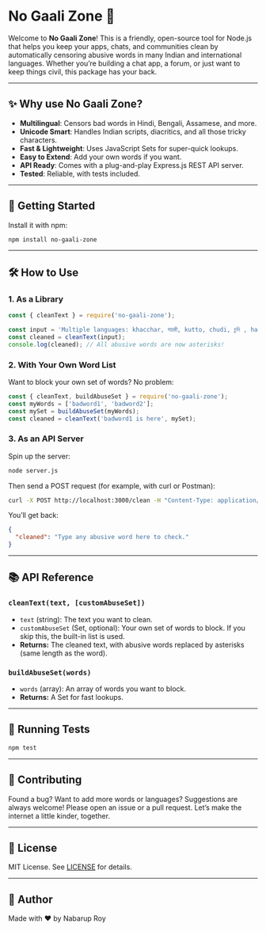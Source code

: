 
# No Gaali Zone 🚫

Welcome to **No Gaali Zone**! This is a friendly, open-source tool for Node.js that helps you keep your apps, chats, and communities clean by automatically censoring abusive words in many Indian and international languages. Whether you’re building a chat app, a forum, or just want to keep things civil, this package has your back.

---

## ✨ Why use No Gaali Zone?

- **Multilingual**: Censors bad words in Hindi, Bengali, Assamese, and more.
- **Unicode Smart**: Handles Indian scripts, diacritics, and all those tricky characters.
- **Fast & Lightweight**: Uses JavaScript Sets for super-quick lookups.
- **Easy to Extend**: Add your own words if you want.
- **API Ready**: Comes with a plug-and-play Express.js REST API server.
- **Tested**: Reliable, with tests included.

---

## 🚀 Getting Started

Install it with npm:

```bash
npm install no-gaali-zone
```

---

## 🛠️ How to Use

### 1. As a Library

```js
const { cleanText } = require('no-gaali-zone');

const input = 'Multiple languages: khacchar, गाली, kutto, chudi, চুদি , haramkhor, साला, ৰাণ্ডী';
const cleaned = cleanText(input);
console.log(cleaned); // All abusive words are now asterisks!
```

### 2. With Your Own Word List

Want to block your own set of words? No problem:

```js
const { cleanText, buildAbuseSet } = require('no-gaali-zone');
const myWords = ['badword1', 'badword2'];
const mySet = buildAbuseSet(myWords);
const cleaned = cleanText('badword1 is here', mySet);
```

### 3. As an API Server

Spin up the server:

```bash
node server.js
```

Then send a POST request (for example, with curl or Postman):

```bash
curl -X POST http://localhost:3000/clean -H "Content-Type: application/json" -d '{"text": "Type any abusive word here to check."}'
```

You’ll get back:

```json
{
  "cleaned": "Type any abusive word here to check."
}
```

---

## 📚 API Reference

### `cleanText(text, [customAbuseSet])`
- `text` (string): The text you want to clean.
- `customAbuseSet` (Set, optional): Your own set of words to block. If you skip this, the built-in list is used.
- **Returns:** The cleaned text, with abusive words replaced by asterisks (same length as the word).

### `buildAbuseSet(words)`
- `words` (array): An array of words you want to block.
- **Returns:** A Set for fast lookups.

---

## 🧪 Running Tests

```bash
npm test
```

---

## 🤝 Contributing

Found a bug? Want to add more words or languages? Suggestions are always welcome! Please open an issue or a pull request. Let’s make the internet a little kinder, together.

---

## 📄 License

MIT License. See [LICENSE](LICENSE) for details.

---

## 👤 Author

Made with ❤️ by Nabarup Roy